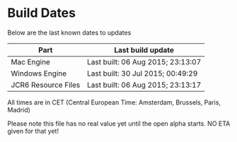 # Build Dates

Below are the last known dates to updates

Part | Last build update
-----|-----
Mac Engine | Last built: 06 Aug 2015; 23:13:07
Windows Engine | Last built: 30 Jul 2015; 00:49:29
JCR6 Resource Files | Last built: 06 Aug 2015; 23:13:17
All times are in CET (Central European Time: Amsterdam, Brussels, Paris, Madrid)


Please note this file has no real value yet until the open alpha starts. NO ETA given for that yet!
